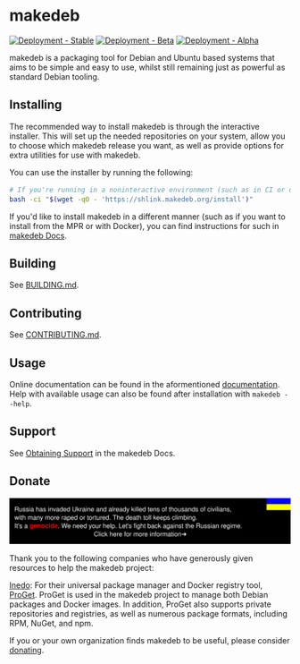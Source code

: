# makedeb
[![Deployment - Stable](https://img.shields.io/drone/build/makedeb/makedeb/stable?label=stable&logo=drone&server=https%3A%2F%2Fdrone.hunterwittenborn.com)](https://drone.hunterwittenborn.com/makedeb/makedeb/branches)
[![Deployment - Beta](https://img.shields.io/drone/build/makedeb/makedeb/beta?label=beta&logo=drone&server=https%3A%2F%2Fdrone.hunterwittenborn.com)](https://drone.hunterwittenborn.com/makedeb/makedeb/branches)
[![Deployment - Alpha](https://img.shields.io/drone/build/makedeb/makedeb/alpha?label=alpha&logo=drone&server=https%3A%2F%2Fdrone.hunterwittenborn.com)](https://drone.hunterwittenborn.com/makedeb/makedeb/branches)

makedeb is a packaging tool for Debian and Ubuntu based systems that aims to be simple and easy to use, whilst still remaining just as powerful as standard Debian tooling.

## Installing
The recommended way to install makedeb is through the interactive installer. This will set up the needed repositories on your system, allow you to choose which makedeb release you want, as well as provide options for extra utilities for use with makedeb.

You can use the installer by running the following:

```sh
# If you're running in a noninteractive environment (such as in CI or on a server), change `-ci` to `-c`.
bash -ci "$(wget -qO - 'https://shlink.makedeb.org/install')"
```

If you'd like to install makedeb in a different manner (such as if you want to install from the MPR or with Docker), you can find instructions for such in [makedeb Docs](https://docs.makedeb.org/installing).

## Building
See [BUILDING.md](./BUILDING.md).

## Contributing
See [CONTRIBUTING.md](./CONTRIBUTING.md).

## Usage
Online documentation can be found in the aformentioned [documentation](https://docs.makedeb.org).
Help with available usage can also be found after installation with `makedeb --help`.

## Support
See [Obtaining Support](https://docs.makedeb.org/support/obtaining-support) in the makedeb Docs.

## Donate
[![Stand With Ukraine](The.svg)](https://stand-with-ukraine.pp.ua)

Thank you to the following companies who have generously given resources to help the makedeb project:

[Inedo](https://inedo.com/): For their universal package manager and Docker registry tool, [ProGet](https://inedo.com/proget). ProGet is used in the makedeb project to manage both Debian packages and Docker images. In addition, ProGet also supports private repositories and registries, as well as numerous package formats, including RPM, NuGet, and npm.

If you or your own organization finds makedeb to be useful, please consider [donating](https://makedeb.org/donate).
